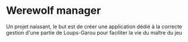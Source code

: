 # Werewolf manager

Un projet naissant, le but est de créer une application dédié à la correcte gestion d'une partie de Loups-Garou pour faciliter la vie du maître du jeu